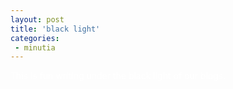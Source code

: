 ```yaml
---
layout: post
title: 'black light'
categories:
 - minutia
---
```


<font color="#ffffff">This is fun writing under the black light of our blogs.</font>

